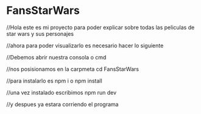 # FansStarWars
//Hola este es mi proyecto para poder explicar sobre todas las peliculas de star wars y sus personajes

//ahora para poder visualizarlo es necesario hacer lo siguiente

//Debemos abrir nuestra consola o cmd

//nos posisionamos en la carpmeta cd FansStarWars

//para instalarlo es npm i o npm install

//una vez instalado escribimos npm run dev 

//y despues ya estara corriendo el programa
